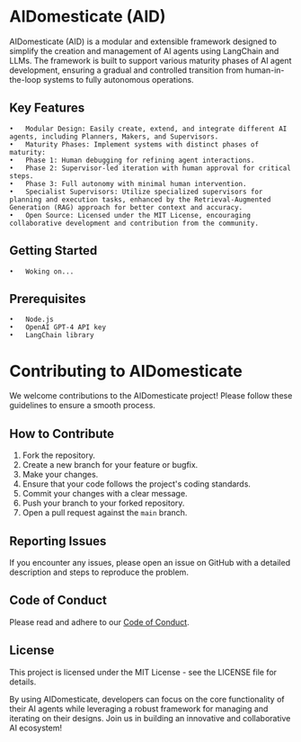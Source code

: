 # AIDomesticate (AID)

AIDomesticate (AID) is a modular and extensible framework designed to simplify the creation and management of AI agents using LangChain and LLMs. The framework is built to support various maturity phases of AI agent development, ensuring a gradual and controlled transition from human-in-the-loop systems to fully autonomous operations.

## Key Features

    •	Modular Design: Easily create, extend, and integrate different AI agents, including Planners, Makers, and Supervisors.
    •	Maturity Phases: Implement systems with distinct phases of maturity:
    •	Phase 1: Human debugging for refining agent interactions.
    •	Phase 2: Supervisor-led iteration with human approval for critical steps.
    •	Phase 3: Full autonomy with minimal human intervention.
    •	Specialist Supervisors: Utilize specialized supervisors for planning and execution tasks, enhanced by the Retrieval-Augmented Generation (RAG) approach for better context and accuracy.
    •	Open Source: Licensed under the MIT License, encouraging collaborative development and contribution from the community.

## Getting Started

    •	Woking on...

## Prerequisites

    •	Node.js
    •	OpenAI GPT-4 API key
    •	LangChain library

# Contributing to AIDomesticate

We welcome contributions to the AIDomesticate project! Please follow these guidelines to ensure a smooth process.

## How to Contribute

1. Fork the repository.
2. Create a new branch for your feature or bugfix.
3. Make your changes.
4. Ensure that your code follows the project's coding standards.
5. Commit your changes with a clear message.
6. Push your branch to your forked repository.
7. Open a pull request against the `main` branch.

## Reporting Issues

If you encounter any issues, please open an issue on GitHub with a detailed description and steps to reproduce the problem.

## Code of Conduct

Please read and adhere to our [Code of Conduct](../docs/CODE_OF_CONDUCT.md).

## License

This project is licensed under the MIT License - see the LICENSE file for details.

By using AIDomesticate, developers can focus on the core functionality of their AI agents while leveraging a robust framework for managing and iterating on their designs. Join us in building an innovative and collaborative AI ecosystem!
